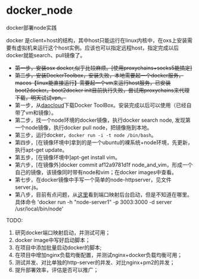 # docker_node
docker部署node实践

docker 是client+host的结构，其中host只能运行在linux内核中，在oxs上安装需要有虚拟机来运行这个host实例。应该也可以指定远程host，指定完成以后docker就能search、pull镜像了。

- ~~第一步，安装osx docker,似乎比较麻烦。[使用proxychains+socks5能搞定]~~
- ~~第二步，安装DockerToolbox，安装失败，本地需要起一个docker服务，macos【linux能直接运行】需要起一个vm来运行host服务，已安装boot2docker。boot2docker init目前执行失败，尝试用proxychains来代理下载，明天试试vpn。~~
- 第一步，从[daocloud](http://get.daocloud.io/)下载Docker ToolBox。安装完成以后可以使用（已经自带了vm和镜像）。
- 第二步，找一个node环境的docker镜像，执行docker search node, 发现第一个node镜像，执行docker pull node，把镜像拖到本地。
- 第三步，运行docker，`docker run -i -t node /bin/bash`。
- 第四步，[在镜像环境中]拿到的是一个ubuntu的裸系统+node环境，先更新，执行apt-get update。
- 第五步，[在镜像环境中]apt-get install vim。
- 第六步，[在镜像外]docker commit af12a9781d1f node_and_vim，形成一个自己的镜像，该镜像同时带有node和vim；在docker images中查看。
- 第七步，在docker镜像中手写一个简单的node-httpserver，见文件server.js。
- 第八步，目前有点问题，从[这里](http://yangrong.blog.51cto.com/6945369/1582184)看到端口映射后台启动，但是不知道在哪里。具体命令 'docker run -h "node-server1" -p 3003:3000 -d server /usr/local/bin/node'


TODO: 

1. 研究docker端口映射启动，并测试可用；
2. docker image中写好启动脚本；
3. 在项目中添加批量启动docker的脚本;
4. 在项目中增加nginx负载均衡配置，并测试nginx+docker负载均衡可用；
5. 测试并发、对比单独的http-server的并发、对比nginx+pm2的并发；
6. 提升部署效率，评估是否可以推广；


